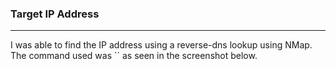 ### Target IP Address 
-------
I was able to find the IP address using a reverse-dns lookup using NMap. The command used was `` as seen in the screenshot below. 

### 
